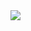 <img src="https://user-images.githubusercontent.com/49361214/221789885-16d8ed14-49df-40bd-9b8b-5814b9f6c7b3.png">
